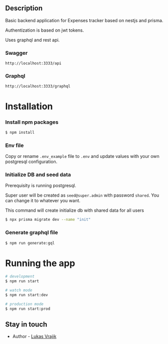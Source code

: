 ## Description

Basic backend application for Expenses tracker based on nestjs and prisma.

Authentization is based on jwt tokens.

Uses graphql and rest api.

### Swagger
```
http://localhost:3333/api
```

### Graphql
```
http://localhost:3333/graphql
```

# Installation

### Install npm packages

```bash
$ npm install
```

### Env file

Copy or rename `.env_example` file to `.env` and update values with your own postgresql configuration.

### Initialize DB and seed data

Prerequisity is running postgresql.

Super user will be created as `seed@super.admin` with password `shared`. You can change it to whatever you want.

This command will create initialize db with shared data for all users

```bash
$ npx prisma migrate dev --name "init"
```

### Generate graphql file

```bash
$ npm run generate:gql
```

# Running the app

```bash
# development
$ npm run start

# watch mode
$ npm run start:dev

# production mode
$ npm run start:prod
```

## Stay in touch

- Author - [Lukas Vrajik](lukas.vrajik@gmail.com)


